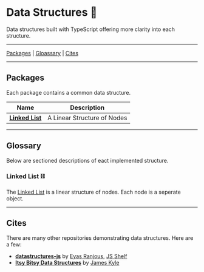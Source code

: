 # Data Structures 🦄

Data structures built with TypeScript offering more clarity into each structure.

---

[Packages](#packages) | [Gloassary](#glossary) | [Cites](#cites)

---

## Packages

Each package contains a common data structure.

| Name                                      | Description                 |
| ----------------------------------------- | --------------------------- |
| **[Linked List](/packages/linked-list/)** | A Linear Structure of Nodes |

---

## Glossary

Below are sectioned descriptions of eact implemented structure.

### Linked List ⛓

The [Linked List](/packages/linked-list/) is a linear structure of nodes. Each node is a seperate object.

---

## Cites

There are many other repositories demonstrating data structures. Here are a few:

- **[datastructures-js](https://github.com/eyas-ranjous/datastructures-js/)** by [Eyas Ranjous](https://github.com/eyas-ranjous), [JS Shelf](https://github.com/js-shelf)
- **[Itsy Bitsy Data Structures](https://github.com/jamiebuilds/itsy-bitsy-data-structures/)** by [James Kyle](https://github.com/jamiebuilds)
